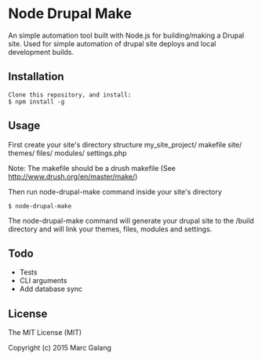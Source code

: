 # Node Drupal Make

An simple automation tool built with Node.js for building/making a Drupal site. Used for simple automation of drupal site deploys and local development builds.

## Installation
    Clone this repository, and install:
    $ npm install -g

## Usage

First create your site's directory structure
    my_site_project/
        makefile
        site/
            themes/
            files/
            modules/
            settings.php

Note: The makefile should be a drush makefile (See http://www.drush.org/en/master/make/)

Then run node-drupal-make command inside your site's directory

    $ node-drupal-make
    
The node-drupal-make command will generate your drupal site to the /build directory and will link your themes, files, modules and settings. 

## Todo
* Tests
* CLI arguments
* Add database sync

## License

The MIT License (MIT)

Copyright (c) 2015 Marc Galang
